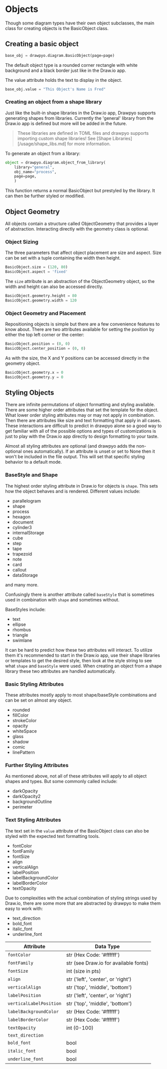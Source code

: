 # Objects

Though some diagram types have their own object subclasses, the main class for creating objects is the BasicObject class.

## Creating a basic object

```python
base_obj = drawpyo.diagram.BasicObject(page=page)
```

The default object type is a rounded corner rectangle with white background and a black border just like in the Draw.io app.

The value attribute holds the text to display in the object.

```python
base_obj.value = "This Object's Name is Fred"
```

### Creating an object from a shape library

Just like the built-in shape libraries in the Draw.io app, Drawpyo supports generating shapes from libraries. Currently the 'general' library from the Draw.io app is defined but more will be added in the future.

> These libraries are defined in TOML files and drawpyo supports importing custom shape libraries! See [Shape Libraries][/usage/shape_libs.md] for more information.

To generate an object from a library:

```python
object = drawpyo.diagram.object_from_library(
    library="general",
    obj_name="process",
    page=page,
    )
```

This function returns a normal BasicObject but prestyled by the library. It can then be further styled or modified.

## Object Geometry

All objects contain a structure called ObjectGeometry that provides a layer of abstraction. Interacting directly with the geometry class is optional.

### Object Sizing

The three parameters that affect object placement are size and aspect. Size can be set with a tuple containing the width then height.

```python
BasicObject.size = (120, 80)
BasicObject.aspect = 'fixed'
```

The `size` attribute is an abstraction of the ObjectGeometry object, so the width and height can also be accessed directly.

```python
BasicObject.geometry.height = 80
BasicObject.geometry.width = 120
```

### Object Geometry and Placement

Repositioning objects is simple but there are a few convenience features to know about. There are two attributes available for setting the position by either the top left corner or the center:

```python
BasicObject.position = (0, 0)
BasicObject.center_position = (0, 0)
```

As with the size, the X and Y positions can be accessed directly in the geometry object.

```python
BasicObject.geometry.x = 0
BasicObject.geometry.y = 0
```

## Styling Objects

There are infinite permutations of object formatting and styling available. There are some higher order attributes that set the template for the object. What lower order styling attributes may or may not apply in combination. Then there are attributes like size and text formatting that apply in all cases. These interactions are difficult to predict in drawpyo alone so a good way to get familiar with all of the possible options and types of customizations is just to play with the Draw.io app directly to design formatting to your taste.

Almost all styling attributes are optional (and drawpyo adds the non-optional ones automatically). If an attribute is unset or set to None then it won't be included in the file output. This will set that specific styling behavior to a default mode.

### BaseStyle and Shape

The highest order styling attribute in Draw.io for objects is `shape`. This sets how the object behaves and is rendered. Different values include:

- parallelogram
- shape
- process
- hexagon
- document
- cylinder3
- internalStorage
- cube
- step
- tape
- trapezoid
- note
- card
- callout
- dataStorage

and many more.

Confusingly there is another attribute called `baseStyle` that is sometimes used in combination with `shape` and sometimes without.

BaseStyles include:

- text
- ellipse
- rhombus
- triangle
- swimlane

It can be hard to predict how these two attributes will interact. To utilize them it's recommended to start in the Draw.io app, use their shape libraries or templates to get the desired style, then look at the style string to see what `shape` and `baseStyle` were used. When creating an object from a shape library these two attributes are handled automatically.

### Basic Styling Attributes

These attributes mostly apply to most shape/baseStyle combinations and can be set on almost any object.

- rounded
- fillColor
- strokeColor
- opacity
- whiteSpace
- glass
- shadow
- comic
- linePattern

### Further Styling Attributes

As mentioned above, not all of these attributes will apply to all object shapes and types. But some commonly called include:

- darkOpacity
- darkOpacity2
- backgroundOutline
- perimeter

### Text Styling Attributes

The text set in the `value` attribute of the BasicObject class can also be styled with the expected text formatting tools.

- fontColor
- fontFamily
- fontSize
- align
- verticalAlign
- labelPosition
- labelBackgroundColor
- labelBorderColor
- textOpacity

Due to complexities with the actual combination of styling strings used by Draw.io, there are some more that are abstracted by drawpyo to make them easy to work with:

- text_direction
- bold_font
- italic_font
- underline_font

| Attribute               | Data Type                             |
| ----------------------- | ------------------------------------- |
| `fontColor`             | str (Hex Code: '#ffffff')             |
| `fontFamily`            | str (see Draw.io for available fonts) |
| `fontSize`              | int (size in pts)                     |
| `align`                 | str ('left', 'center', or 'right')    |
| `verticalAlign`         | str ('top', 'middle', 'bottom')       |
| `labelPosition`         | str ('left', 'center', or 'right')    |
| `verticalLabelPosition` | str ('top', 'middle', 'bottom')       |
| `labelBackgroundColor`  | str (Hex Code: '#ffffff')             |
| `labelBorderColor`      | str (Hex Code: '#ffffff')             |
| `textOpacity`           | int (0-100)                           |
| `text_direction`        |                                       |
| `bold_font`             | bool                                  |
| `italic_font`           | bool                                  |
| `underline_font`        | bool                                  |
